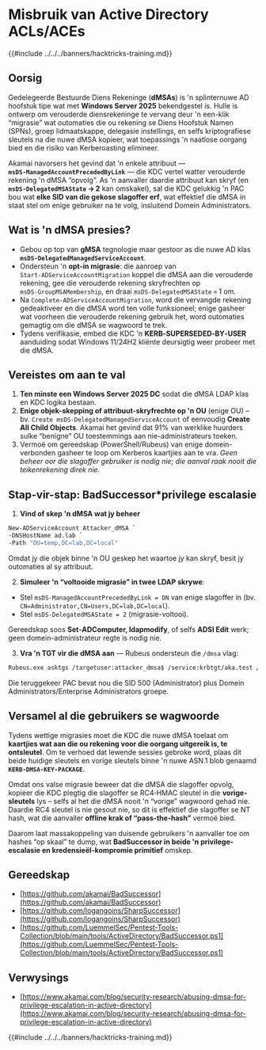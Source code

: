 # Misbruik van Active Directory ACLs/ACEs

{{#include ../../../banners/hacktricks-training.md}}

## Oorsig

Gedelegeerde Bestuurde Diens Rekeninge (**dMSAs**) is 'n splinternuwe AD hoofstuk tipe wat met **Windows Server 2025** bekendgestel is. Hulle is ontwerp om verouderde diensrekeninge te vervang deur 'n een-klik “migrasie” wat outomaties die ou rekening se Diens Hoofstuk Namen (SPNs), groep lidmaatskappe, delegasie instellings, en selfs kriptografiese sleutels na die nuwe dMSA kopieer, wat toepassings 'n naatlose oorgang bied en die risiko van Kerberoasting elimineer.

Akamai navorsers het gevind dat 'n enkele attribuut — **`msDS‑ManagedAccountPrecededByLink`** — die KDC vertel watter verouderde rekening 'n dMSA “opvolg”. As 'n aanvaller daardie attribuut kan skryf (en **`msDS‑DelegatedMSAState` → 2** kan omskakel), sal die KDC gelukkig 'n PAC bou wat **elke SID van die gekose slagoffer erf**, wat effektief die dMSA in staat stel om enige gebruiker na te volg, insluitend Domein Administrators.

## Wat is 'n dMSA presies?

* Gebou op top van **gMSA** tegnologie maar gestoor as die nuwe AD klas **`msDS‑DelegatedManagedServiceAccount`**.
* Ondersteun 'n **opt-in migrasie**: die aanroep van `Start‑ADServiceAccountMigration` koppel die dMSA aan die verouderde rekening, gee die verouderde rekening skryfrechten op `msDS‑GroupMSAMembership`, en draai `msDS‑DelegatedMSAState` = 1 om.
* Na `Complete‑ADServiceAccountMigration`, word die vervangde rekening gedeaktiveer en die dMSA word ten volle funksioneel; enige gasheer wat voorheen die verouderde rekening gebruik het, word outomaties gemagtig om die dMSA se wagwoord te trek.
* Tydens verifikasie, embed die KDC 'n **KERB‑SUPERSEDED‑BY‑USER** aanduiding sodat Windows 11/24H2 kliënte deursigtig weer probeer met die dMSA.

## Vereistes om aan te val
1. **Ten minste een Windows Server 2025 DC** sodat die dMSA LDAP klas en KDC logika bestaan.
2. **Enige objek-skepping of attribuut-skryfrechte op 'n OU** (enige OU) – bv. `Create msDS‑DelegatedManagedServiceAccount` of eenvoudig **Create All Child Objects**. Akamai het gevind dat 91% van werklike huurders sulke “benigne” OU toestemmings aan nie-administrateurs toeken.
3. Vermoë om gereedskap (PowerShell/Rubeus) van enige domein-verbonden gasheer te loop om Kerberos kaartjies aan te vra.
*Geen beheer oor die slagoffer gebruiker is nodig nie; die aanval raak nooit die teikenrekening direk nie.*

## Stap-vir-stap: BadSuccessor*privilege escalasie

1. **Vind of skep 'n dMSA wat jy beheer**
```bash
New‑ADServiceAccount Attacker_dMSA `
‑DNSHostName ad.lab `
‑Path "OU=temp,DC=lab,DC=local"
```

Omdat jy die objek binne 'n OU geskep het waartoe jy kan skryf, besit jy outomaties al sy attribuut.

2. **Simuleer 'n “voltooide migrasie” in twee LDAP skrywe**:
- Stel `msDS‑ManagedAccountPrecededByLink = DN` van enige slagoffer in (bv. `CN=Administrator,CN=Users,DC=lab,DC=local`).
- Stel `msDS‑DelegatedMSAState = 2` (migrasie-voltooi).

Gereedskap soos **Set‑ADComputer, ldapmodify**, of selfs **ADSI Edit** werk; geen domein-administrateur regte is nodig nie.

3. **Vra 'n TGT vir die dMSA aan** — Rubeus ondersteun die `/dmsa` vlag:

```bash
Rubeus.exe asktgs /targetuser:attacker_dmsa$ /service:krbtgt/aka.test /dmsa /opsec /nowrap /ptt /ticket:<Machine TGT>
```

Die teruggekeer PAC bevat nou die SID 500 (Administrator) plus Domein Administrators/Enterprise Administrators groepe.

## Versamel al die gebruikers se wagwoorde

Tydens wettige migrasies moet die KDC die nuwe dMSA toelaat om **kaartjies wat aan die ou rekening voor die oorgang uitgereik is, te ontsleutel**. Om te verhoed dat lewende sessies gebroke word, plaas dit beide huidige sleutels en vorige sleutels binne 'n nuwe ASN.1 blob genaamd **`KERB‑DMSA‑KEY‑PACKAGE`**.

Omdat ons valse migrasie beweer dat die dMSA die slagoffer opvolg, kopieer die KDC plegtig die slagoffer se RC4‑HMAC sleutel in die **vorige-sleutels** lys – selfs al het die dMSA nooit 'n “vorige” wagwoord gehad nie. Daardie RC4 sleutel is nie gesout nie, so dit is effektief die slagoffer se NT hash, wat die aanvaller **offline krak of “pass-the-hash”** vermoë bied.

Daarom laat massakoppeling van duisende gebruikers 'n aanvaller toe om hashes “op skaal” te dump, wat **BadSuccessor in beide 'n privilege-escalasie en kredensieël-kompromie primitief** omskep.

## Gereedskap

- [https://github.com/akamai/BadSuccessor](https://github.com/akamai/BadSuccessor)
- [https://github.com/logangoins/SharpSuccessor](https://github.com/logangoins/SharpSuccessor)
- [https://github.com/LuemmelSec/Pentest-Tools-Collection/blob/main/tools/ActiveDirectory/BadSuccessor.ps1](https://github.com/LuemmelSec/Pentest-Tools-Collection/blob/main/tools/ActiveDirectory/BadSuccessor.ps1)

## Verwysings

- [https://www.akamai.com/blog/security-research/abusing-dmsa-for-privilege-escalation-in-active-directory](https://www.akamai.com/blog/security-research/abusing-dmsa-for-privilege-escalation-in-active-directory)

{{#include ../../../banners/hacktricks-training.md}}
